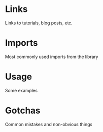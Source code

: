 # Links

Links to tutorials, blog posts, etc.

# Imports

Most commonly used imports from the library

# Usage

Some examples

# Gotchas

Common mistakes and non-obvious things
